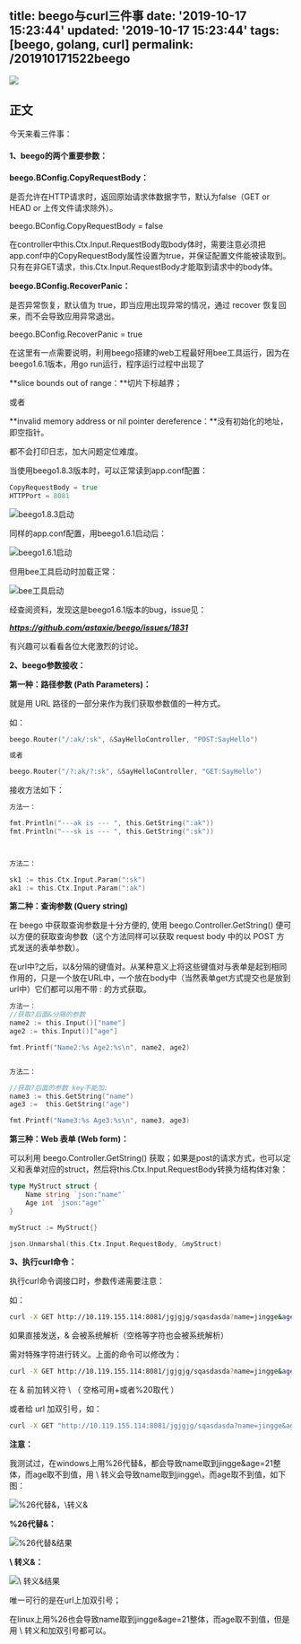 title: beego与curl三件事
date: '2019-10-17 15:23:44'
updated: '2019-10-17 15:23:44'
tags: [beego, golang, curl]
permalink: /201910171522beego
---
![](https://img.hacpai.com/bing/20190706.jpg?imageView2/1/w/960/h/540/interlace/1/q/100)


## 正文

今天来看三件事：

#### **1、beego的两个重要参数：**

**beego.BConfig.CopyRequestBody：**

是否允许在HTTP请求时，返回原始请求体数据字节，默认为false（GET or HEAD or 上传文件请求除外）。

beego.BConfig.CopyRequestBody = false

在controller中this.Ctx.Input.RequestBody取body体时，需要注意必须把app.conf中的CopyRequestBody属性设置为true，并保证配置文件能被读取到。只有在非GET请求，this.Ctx.Input.RequestBody才能取到请求中的body体。

**beego.BConfig.RecoverPanic：**

是否异常恢复，默认值为 true，即当应用出现异常的情况，通过 recover 恢复回来，而不会导致应用异常退出。

beego.BConfig.RecoverPanic = true

在这里有一点需要说明，利用beego搭建的web工程最好用bee工具运行，因为在beego1.6.1版本，用go run运行，程序运行过程中出现了

**slice bounds out of range：**切片下标越界；

或者

**invalid memory address or nil pointer dereference：**没有初始化的地址，即空指针。

都不会打印日志，加大问题定位难度。

当使用beego1.8.3版本时，可以正常读到app.conf配置：

```go
CopyRequestBody = true
HTTPPort = 8081
```

![beego1.8.3启动](https://imgconvert.csdnimg.cn/aHR0cHM6Ly91cGxvYWQtaW1hZ2VzLmppYW5zaHUuaW8vdXBsb2FkX2ltYWdlcy85MTM0NzYzLTZkYjU4YzkwYzQ0OGY0YmIucG5n?x-oss-process=image/format,png)


同样的app.conf配置，用beego1.6.1启动后：

![beego1.6.1启动](https://imgconvert.csdnimg.cn/aHR0cHM6Ly91cGxvYWQtaW1hZ2VzLmppYW5zaHUuaW8vdXBsb2FkX2ltYWdlcy85MTM0NzYzLWY5M2YzOGVhOTk2MzBiOGIucG5n?x-oss-process=image/format,png)


但用bee工具启动时加载正常：

![bee工具启动](https://imgconvert.csdnimg.cn/aHR0cHM6Ly91cGxvYWQtaW1hZ2VzLmppYW5zaHUuaW8vdXBsb2FkX2ltYWdlcy85MTM0NzYzLWM4MWE3MzRkNDU2OGJhODYucG5n?x-oss-process=image/format,png)


经查阅资料，发现这是beego1.6.1版本的bug，issue见：

***https://github.com/astaxie/beego/issues/1831***

有兴趣可以看看各位大佬激烈的讨论。

**2、beego参数接收：**

**第一种：路径参数 (Path Parameters)：**

就是用 URL 路径的一部分来作为我们获取参数值的一种方式。

如：

```go
beego.Router("/:ak/:sk", &SayHelloController, "POST:SayHello")

或者

beego.Router("/?:ak/?:sk", &SayHelloController, "GET:SayHello")
```

接收方法如下：

```go
方法一：

fmt.Println("---ak is --- ", this.GetString(":ak"))
fmt.Println("---sk is --- ", this.GetString(":sk"))



方法二：

sk1 := this.Ctx.Input.Param(":sk")
ak1 := this.Ctx.Input.Param(":ak")
```


**第二种：查询参数 (Query string)**

在 beego 中获取查询参数是十分方便的, 使用 beego.Controller.GetString() 便可以方便的获取查询参数（这个方法同样可以获取 request body 中的以 POST 方式发送的表单参数）。

在url中?之后，以&分隔的键值对。从某种意义上将这些键值对与表单是起到相同作用的，只是一个放在URL中，一个放在body中（当然表单get方式提交也是放到url中）它们都可以用不带 : 的方式获取。

```go
方法一：
//获取?后面&分隔的参数
name2 := this.Input()["name"]
age2 := this.Input()["age"]

fmt.Printf("Name2:%s Age2:%s\n", name2, age2)


方法二：

//获取?后面的参数 key不能加:
name3 := this.GetString("name")
age3 :=  this.GetString("age")

fmt.Printf("Name3:%s Age3:%s\n", name3, age3)
```

**第三种：Web 表单 (Web form)：**

可以利用 beego.Controller.GetString() 获取；如果是post的请求方式，也可以定义和表单对应的struct，然后将this.Ctx.Input.RequestBody转换为结构体对象：

```go
type MyStruct struct {
    Name string `json:"name"`
    Age int `json:"age"`
}

myStruct := MyStruct{}

json.Unmarshal(this.Ctx.Input.RequestBody, &myStruct)
```

**3、执行curl命令：**

执行curl命令调接口时，参数传递需要注意：

如：

```sh
curl -X GET http://10.119.155.114:8081/jgjgjg/sqasdasda?name=jingge&age=21 -v
```

如果直接发送，& 会被系统解析（空格等字符也会被系统解析）

需对特殊字符进行转义。上面的命令可以修改为：

```sh
curl -X GET http://10.119.155.114:8081/jgjgjg/sqasdasda?name=jingge&age=21 -v
```

在 & 前加转义符 \ （ 空格可用+或者%20取代 ）

或者给 url 加双引号，如：

```sh
curl -X GET "http://10.119.155.114:8081/jgjgjg/sqasdasda?name=jingge&age=21" -v
```

**注意：**

我测试过，在windows上用%26代替&，都会导致name取到jingge&age=21整体，而age取不到值，用 \ 转义会导致name取到jingge\，而age取不到值，如下图：

![%26代替&，\转义&](https://imgconvert.csdnimg.cn/aHR0cHM6Ly91cGxvYWQtaW1hZ2VzLmppYW5zaHUuaW8vdXBsb2FkX2ltYWdlcy85MTM0NzYzLWU4MTk5ZDhiODcyZmI5MzYucG5n?x-oss-process=image/format,png)


**%26代替&：**

![%26代替&结果](https://imgconvert.csdnimg.cn/aHR0cHM6Ly91cGxvYWQtaW1hZ2VzLmppYW5zaHUuaW8vdXBsb2FkX2ltYWdlcy85MTM0NzYzLWZhNDU1ZTg5OTU3MGE1ODEucG5n?x-oss-process=image/format,png)


**\ 转义&：**

![\ 转义&结果](https://imgconvert.csdnimg.cn/aHR0cHM6Ly91cGxvYWQtaW1hZ2VzLmppYW5zaHUuaW8vdXBsb2FkX2ltYWdlcy85MTM0NzYzLTIwMTNkNWY3ZTM4YzI4Y2QucG5n?x-oss-process=image/format,png)


唯一可行的是在url上加双引号；

在linux上用%26也会导致name取到jingge&age=21整体，而age取不到值，但是用 \ 转义和加双引号都可以。     


